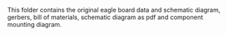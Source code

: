 This folder contains the original eagle board data and schematic diagram, gerbers, bill of materials, schematic diagram as pdf and component mounting diagram.
